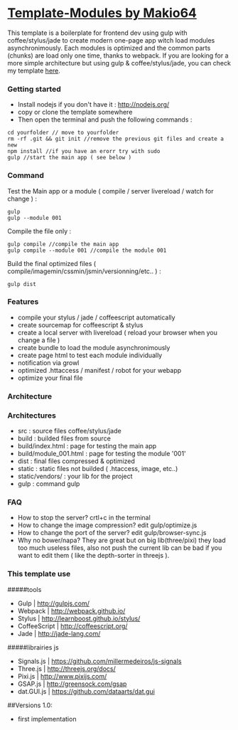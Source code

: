# [Template-Modules by Makio64](https://github.com/Makio64/Template-Modules)

This template is a boilerplate for frontend dev using gulp with coffee/stylus/jade to create modern one-page app witch load modules asynchronimously. Each modules is optimized and the common parts (chunks) are load only one time, thanks to webpack. 
If you are looking for a more simple architecture but using gulp & coffee/stylus/jade, you can check my template [here](https://github.com/Makio64/Template).

### Getting started 

- Install nodejs if you don't have it : http://nodejs.org/
- copy or clone the template somewhere
- Then open the terminal and push the following commands :
```shell
cd yourfolder // move to yourfolder
rm -rf .git && git init //remove the previous git files and create a new
npm install //if you have an erorr try with sudo
gulp //start the main app ( see below )
```

### Command

Test the Main app or a module ( compile / server livereload / watch for change ) :
```shell
gulp
gulp --module 001
```

Compile the file only :
```shell
gulp compile //compile the main app
gulp compile --module 001 //compile the module 001
```

Build the final optimized files ( compile/imagemin/cssmin/jsmin/versionning/etc.. ) :
```shell
gulp dist
```

### Features
- compile your stylus / jade / coffeescript automatically
- create sourcemap for coffeescript & stylus
- create a local server with livereload ( reload your browser when you change a file )
- create bundle to load the module asynchronimously
- create page html to test each module individually
- notification via growl
- optimized .httaccess / manifest / robot for your webapp
- optimize your final file
### Architecture 

### Architectures
- src : source files coffee/stylus/jade
- build : builded files from source
- build/index.html : page for testing the main app
- build/module_001.html : page for testing the module '001'
- dist : final files compressed & optimized 
- static : static files not builded ( .htaccess, image, etc..)
- static/vendors/ : your lib for the project
- gulp : command gulp

### FAQ
- How to stop the server? crtl+c in the terminal
- How to change the image compression? edit gulp/optimize.js
- How to change the port of the server? edit gulp/browser-sync.js
- Why no bower/napa? They are great but on big lib(three/pixi) they load too much useless files, also not push the current lib can be bad if you want to edit them ( like the depth-sorter in threejs ).

### This template use

#####tools
- Gulp | http://gulpjs.com/
- Webpack | http://webpack.github.io/
- Stylus | http://learnboost.github.io/stylus/
- CoffeeScript | http://coffeescript.org/
- Jade | http://jade-lang.com/

#####librairies js
- Signals.js | https://github.com/millermedeiros/js-signals
- Three.js | http://threejs.org/docs/
- Pixi.js | http://www.pixijs.com/
- GSAP.js | http://greensock.com/gsap
- dat.GUI.js | https://github.com/dataarts/dat.gui

##Versions
1.0:
- first implementation
